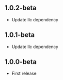 ## 1.0.2-beta

* Update llc dependency

## 1.0.1-beta

* Update llc dependency

## 1.0.0-beta

* First release
